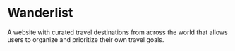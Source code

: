 # Wanderlist

A website with curated travel destinations from across the world that allows users to organize and prioritize their own travel goals.
